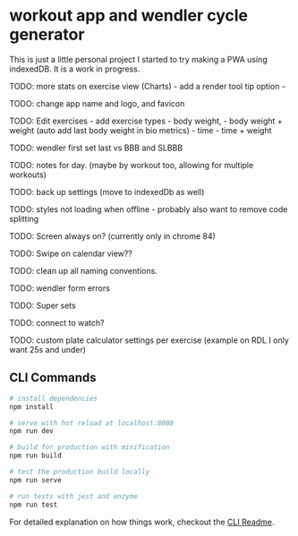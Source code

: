 # workout app and wendler cycle generator

This is just a little personal project I started to try making a PWA using indexedDB. It is a work in progress.

<!-- prettier-ignore -->
TODO: more stats on exercise view (Charts)
    - add a render tool tip option
    -

TODO: change app name and logo, and favicon

<!-- prettier-ignore -->
TODO: Edit exercises
    - add exercise types
        - body weight,
        - body weight + weight (auto add last body weight in bio metrics)
        - time
        - time + weight

TODO: wendler first set last vs BBB and SLBBB

TODO: notes for day. (maybe by workout too, allowing for multiple workouts)

TODO: back up settings (move to indexedDb as well)

TODO: styles not loading when offline - probably also want to remove code splitting

TODO: Screen always on? (currently only in chrome 84)

TODO: Swipe on calendar view??

TODO: clean up all naming conventions.

TODO: wendler form errors

TODO: Super sets

TODO: connect to watch?

TODO: custom plate calculator settings per exercise (example on RDL I only want 25s and under)

## CLI Commands

```bash
# install dependencies
npm install

# serve with hot reload at localhost:8080
npm run dev

# build for production with minification
npm run build

# test the production build locally
npm run serve

# run tests with jest and enzyme
npm run test
```

For detailed explanation on how things work, checkout the [CLI Readme](https://github.com/developit/preact-cli/blob/master/README.md).
